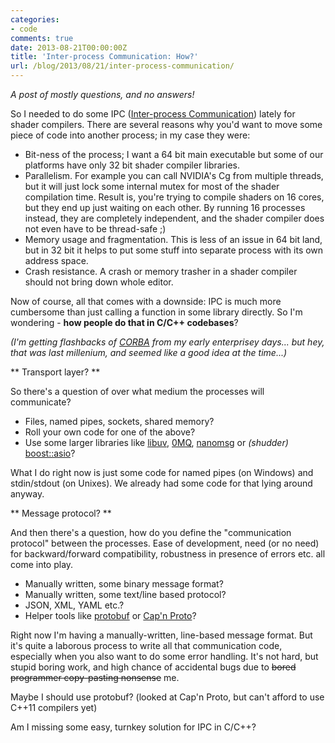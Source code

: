 ```yaml
---
categories:
- code
comments: true
date: 2013-08-21T00:00:00Z
title: 'Inter-process Communication: How?'
url: /blog/2013/08/21/inter-process-communication/
---
```


*A post of mostly questions, and no answers!*

So I needed to do some IPC ([Inter-process Communication](http://en.wikipedia.org/wiki/Inter-process_communication)) lately for shader compilers. There are several reasons why you'd want to move some piece of code into another process; in my case they were:

* Bit-ness of the process; I want a 64 bit main executable but some of our platforms have only 32 bit shader compiler libraries.
* Parallelism. For example you can call NVIDIA's Cg from multiple threads, but it will just lock some internal mutex for most of the shader compilation time. Result is, you're trying to compile shaders on 16 cores, but they end up just waiting on each other. By running 16 processes instead, they are completely independent, and the shader compiler does not even have to be thread-safe ;)
* Memory usage and fragmentation. This is less of an issue in 64 bit land, but in 32 bit it helps to put some stuff into separate process with its own address space.
* Crash resistance. A crash or memory trasher in a shader compiler should not bring down whole editor.

Now of course, all that comes with a downside: IPC is much more cumbersome than just calling a function in some library directly. So I'm wondering - **how people do that in C/C++ codebases**?

*(I'm getting flashbacks of [CORBA](http://en.wikipedia.org/wiki/Common_Object_Request_Broker_Architecture) from my early enterprisey days... but hey, that was last millenium, and seemed like a good idea at the time...)*


** Transport layer? **

So there's a question of over what medium the processes will communicate?

* Files, named pipes, sockets, shared memory?
* Roll your own code for one of the above?
* Use some larger libraries like [libuv](https://github.com/joyent/libuv), [0MQ](http://zeromq.org/), [nanomsg](http://nanomsg.org/) or *(shudder)* [boost::asio](http://www.boost.org/doc/libs/1_54_0/doc/html/boost_asio/overview.html)?

What I do right now is just some code for named pipes (on Windows) and stdin/stdout (on Unixes). We already had some code for that lying around anyway.


** Message protocol? **

And then there's a question, how do you define the "communication protocol" between the processes. Ease of development, need (or no need) for backward/forward compatibility, robustness in presence of errors etc. all come into play.

* Manually written, some binary message format?
* Manually written, some text/line based protocol?
* JSON, XML, YAML etc.?
* Helper tools like [protobuf](https://code.google.com/p/protobuf/) or [Cap'n Proto](http://kentonv.github.io/capnproto/)?

Right now I'm having a manually-written, line-based message format. But it's quite a laborous process to write all that communication code, especially when you also want to do some error handling. It's not hard, but stupid boring work, and high chance of accidental bugs due to ~~bored programmer copy-pasting nonsense~~ me.

Maybe I should use protobuf? (looked at Cap'n Proto, but can't afford to use C++11 compilers yet)

Am I missing some easy, turnkey solution for IPC in C/C++?
